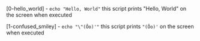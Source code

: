 [0-hello_world] - ```echo "Hello, World"``` this script prints "Hello, World" on the screen when executed

[1-confused_smiley] - ```echo "\"(Ôo)'"``` this script prints ```"(Ôo)'``` on the screen when executed

